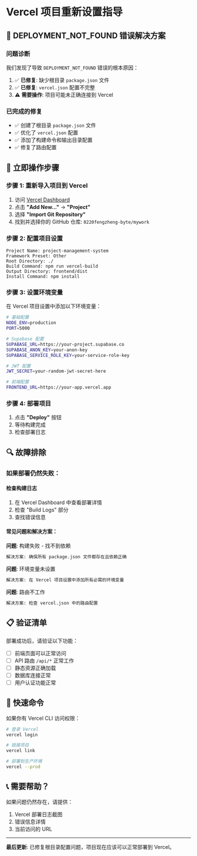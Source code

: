 # Vercel 项目重新设置指导

## 🚨 DEPLOYMENT_NOT_FOUND 错误解决方案

### 问题诊断
我们发现了导致 `DEPLOYMENT_NOT_FOUND` 错误的根本原因：
1. ✅ **已修复**: 缺少根目录 `package.json` 文件
2. ✅ **已修复**: `vercel.json` 配置不完整
3. ⚠️ **需要操作**: 项目可能未正确连接到 Vercel

### 已完成的修复
- ✅ 创建了根目录 `package.json` 文件
- ✅ 优化了 `vercel.json` 配置
- ✅ 添加了构建命令和输出目录配置
- ✅ 修复了路由配置

## 🔧 立即操作步骤

### 步骤 1: 重新导入项目到 Vercel
1. 访问 [Vercel Dashboard](https://vercel.com/dashboard)
2. 点击 **"Add New..."** → **"Project"**
3. 选择 **"Import Git Repository"**
4. 找到并选择你的 GitHub 仓库: `0220fengzheng-byte/mywork`

### 步骤 2: 配置项目设置
```
Project Name: project-management-system
Framework Preset: Other
Root Directory: ./
Build Command: npm run vercel-build
Output Directory: frontend/dist
Install Command: npm install
```

### 步骤 3: 设置环境变量
在 Vercel 项目设置中添加以下环境变量：

```bash
# 基础配置
NODE_ENV=production
PORT=5000

# Supabase 配置
SUPABASE_URL=https://your-project.supabase.co
SUPABASE_ANON_KEY=your-anon-key
SUPABASE_SERVICE_ROLE_KEY=your-service-role-key

# JWT 配置
JWT_SECRET=your-random-jwt-secret-here

# 前端配置
FRONTEND_URL=https://your-app.vercel.app
```

### 步骤 4: 部署项目
1. 点击 **"Deploy"** 按钮
2. 等待构建完成
3. 检查部署日志

## 🔍 故障排除

### 如果部署仍然失败：

#### 检查构建日志
1. 在 Vercel Dashboard 中查看部署详情
2. 检查 "Build Logs" 部分
3. 查找错误信息

#### 常见问题和解决方案：

**问题**: 构建失败 - 找不到依赖
```bash
解决方案: 确保所有 package.json 文件都存在且依赖正确
```

**问题**: 环境变量未设置
```bash
解决方案: 在 Vercel 项目设置中添加所有必需的环境变量
```

**问题**: 路由不工作
```bash
解决方案: 检查 vercel.json 中的路由配置
```

## 📋 验证清单

部署成功后，请验证以下功能：

- [ ] 前端页面可以正常访问
- [ ] API 路由 `/api/*` 正常工作
- [ ] 静态资源正确加载
- [ ] 数据库连接正常
- [ ] 用户认证功能正常

## 🚀 快速命令

如果你有 Vercel CLI 访问权限：

```bash
# 登录 Vercel
vercel login

# 链接项目
vercel link

# 部署到生产环境
vercel --prod
```

## 📞 需要帮助？

如果问题仍然存在，请提供：
1. Vercel 部署日志截图
2. 错误信息详情
3. 当前访问的 URL

---

**最后更新**: 已修复根目录配置问题，项目现在应该可以正常部署到 Vercel。